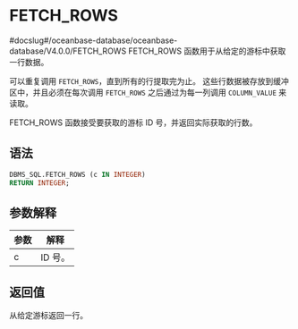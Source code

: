 FETCH_ROWS 
===============================
#docslug#/oceanbase-database/oceanbase-database/V4.0.0/FETCH_ROWS
FETCH_ROWS 函数用于从给定的游标中获取一行数据。

可以重复调用 `FETCH_ROWS`，直到所有的行提取完为止。 这些行数据被存放到缓冲区中，并且必须在每次调用 `FETCH_ROWS` 之后通过为每一列调用 `COLUMN_VALUE` 来读取。

FETCH_ROWS 函数接受要获取的游标 ID 号，并返回实际获取的行数。

语法 
-----------

```sql
DBMS_SQL.FETCH_ROWS (c IN INTEGER)
RETURN INTEGER;
```



参数解释 
-------------------------



| **参数** | **解释** |
|--------|--------|
| c      | ID 号。  |



返回值 
------------------------

从给定游标返回一行。
